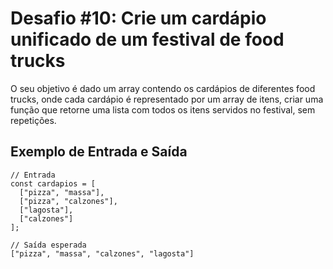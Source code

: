# Desafio #10: Crie um cardápio unificado de um festival de food trucks

O seu objetivo é dado um array contendo os cardápios de diferentes food trucks, onde cada cardápio é representado por um array de itens, criar uma função que retorne uma lista com todos os itens servidos no festival, sem repetições.

## Exemplo de Entrada e Saída

```console
// Entrada
const cardapios = [
  ["pizza", "massa"],
  ["pizza", "calzones"],
  ["lagosta"],
  ["calzones"]
];

// Saída esperada
["pizza", "massa", "calzones", "lagosta"]
```
